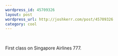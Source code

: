 ```yaml
--- 
wordpress_id: 45709326
layout: post
wordpress_url: http://joshkerr.com/post/45709326
category: cool
---
```

<img src="http://24.media.tumblr.com/riusqHSdhckgpwbnOcy0vCo5_500.jpg" alt=""/><br/><br/><p>First class on Singapore Airlines 777.</p>
